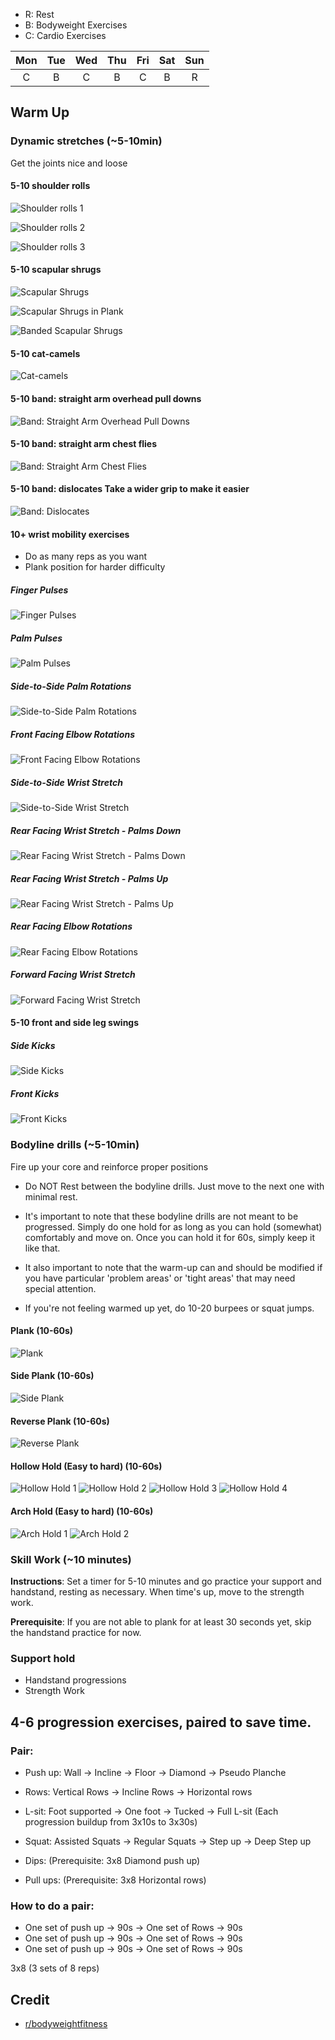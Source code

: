* R: Rest
* B: Bodyweight Exercises
* C: Cardio Exercises

| Mon | Tue | Wed | Thu | Fri | Sat | Sun |
|:---:|:---:|:---:|:---:|:---:|:---:|:---:|
|  C  |  B  |  C  |  B  |  C  |  B  |  R  |

## Warm Up

### Dynamic stretches (~5-10min)
Get the joints nice and loose

#### 5-10 shoulder rolls

![Shoulder rolls 1](https://i.imgur.com/8jcVWBl.gif)

![Shoulder rolls 2](https://i.imgur.com/cMcD1WR.gif)

![Shoulder rolls 3](https://i.imgur.com/GThPQpQ.gif)

#### 5-10 scapular shrugs

![Scapular Shrugs](https://i.imgur.com/Kulzsmx.gif)

![Scapular Shrugs in Plank](https://i.imgur.com/hYSEXHG.gif)

![Banded Scapular Shrugs](https://i.imgur.com/AKUCECb.gif)

#### 5-10 cat-camels

![Cat-camels](https://i.imgur.com/uVLMTiK.gif)

#### 5-10 band: straight arm overhead pull downs

![Band: Straight Arm Overhead Pull Downs](https://i.imgur.com/QsVTvRV.gif)

#### 5-10 band: straight arm chest flies

![Band: Straight Arm Chest Flies](https://i.imgur.com/Ozgo2GQ.gif)

#### 5-10 band: dislocates Take a wider grip to make it easier

![Band: Dislocates](https://i.imgur.com/0xJj4Hb.gif)

#### 10+ wrist mobility exercises
* Do as many reps as you want
* Plank position for harder difficulty

##### Finger Pulses
![Finger Pulses](https://i.imgur.com/Xgv1Ohf.gif)
##### Palm Pulses
![Palm Pulses](https://i.imgur.com/M7Oin47.gif)
##### Side-to-Side Palm Rotations
![Side-to-Side Palm Rotations](https://i.imgur.com/g0ospzg.gif)
##### Front Facing Elbow Rotations
![Front Facing Elbow Rotations](https://i.imgur.com/b0jb1VY.gif)
##### Side-to-Side Wrist Stretch
![Side-to-Side Wrist Stretch](https://i.imgur.com/fx6vUDu.gif)
##### Rear Facing Wrist Stretch - Palms Down
![Rear Facing Wrist Stretch - Palms Down](https://i.imgur.com/RpJBgn4.gif)
##### Rear Facing Wrist Stretch - Palms Up
![Rear Facing Wrist Stretch - Palms Up](https://i.imgur.com/ghONCso.gif)
##### Rear Facing Elbow Rotations
![Rear Facing Elbow Rotations](https://i.imgur.com/lmdks0x.gif)
##### Forward Facing Wrist Stretch
![Forward Facing Wrist Stretch](https://i.imgur.com/0018qT6.gif)

#### 5-10 front and side leg swings

##### Side Kicks
![Side Kicks](https://i.imgur.com/tGEeY02.gif)

##### Front Kicks
![Front Kicks](https://i.imgur.com/x2e4PAV.gif)

### Bodyline drills (~5-10min)
Fire up your core and reinforce proper positions

* Do NOT Rest between the bodyline drills. Just move to the next one with minimal
rest.

* It's important to note that these bodyline drills are not meant to be
progressed. Simply do one hold for as long as you can hold (somewhat)
comfortably and move on. Once you can hold it for 60s, simply keep it like
that.

* It also important to note that the warm-up can and should be modified if you
have particular 'problem areas' or 'tight areas' that may need special
attention.

* If you're not feeling warmed up yet, do 10-20 burpees or squat jumps.

#### Plank (10-60s)
![Plank](https://i.imgur.com/pLBCAwj.jpg)
#### Side Plank (10-60s)
![Side Plank](https://i.imgur.com/VvSTpTS.jpg)
#### Reverse Plank (10-60s)
![Reverse Plank](https://i.imgur.com/H5Jijs1.jpg)
#### Hollow Hold (Easy to hard) (10-60s)
![Hollow Hold 1](https://i.imgur.com/iglzK83.jpg)
![Hollow Hold 2](https://i.imgur.com/7W0ftqw.jpg)
![Hollow Hold 3](https://i.imgur.com/UYVxHVY.jpg)
![Hollow Hold 4](https://i.imgur.com/aLlNAWv.jpg)
#### Arch Hold (Easy to hard) (10-60s)
![Arch Hold 1](https://i.imgur.com/nxqGMZs.jpg)
![Arch Hold 2](https://i.imgur.com/VzcdzqO.jpg)

### Skill Work (~10 minutes)
**Instructions**: Set a timer for 5-10 minutes and go practice your support and handstand, resting as necessary. When time's up, move to the strength work.

**Prerequisite**: If you are not able to plank for at least 30 seconds yet, skip the handstand practice for now.

### Support hold
* Handstand progressions
* Strength Work

## 4-6 progression exercises, paired to save time.

### Pair:

* Push up: Wall -> Incline -> Floor -> Diamond -> Pseudo Planche
* Rows: Vertical Rows -> Incline Rows -> Horizontal rows

* L-sit: Foot supported -> One foot -> Tucked -> Full L-sit (Each progression buildup from 3x10s to 3x30s)
* Squat: Assisted Squats -> Regular Squats -> Step up -> Deep Step up

* Dips: (Prerequisite: 3x8 Diamond push up)
* Pull ups: (Prerequisite: 3x8 Horizontal rows)

### How to do a pair:
* One set of push up -> 90s -> One set of Rows -> 90s
* One set of push up -> 90s -> One set of Rows -> 90s
* One set of push up -> 90s -> One set of Rows -> 90s

3x8 (3 sets of 8 reps)

## Credit
* [r/bodyweightfitness](https://www.reddit.com/r/bodyweightfitness/wiki/kb/recommended_routine)
